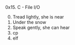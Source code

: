0x15. C - File I/O


0. Tread lightly, she is near
1. Under the snow
2. Speak gently, she can hear
3. cp
4. elf


